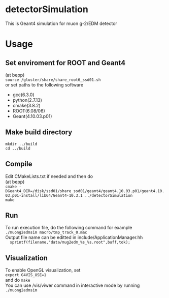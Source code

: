 detectorSimulation
====

This is Geant4 simulation for muon g-2/EDM detector

# Usage
## Set enviroment for ROOT and Geant4
(at bepp)  
`source /gluster/share/share_root6_ssd01.sh`  
or set paths to the following software  
* gcc(6.3.0)
* python(2.7.13)
* cmake(3.8.2)
* ROOT(6.08/06)
* Geant(4.10.03.p01)

## Make build directory
`mkdir ../build`  
`cd ../build`  

## Compile
Edit CMakeLists.txt if needed and then do  
(at bepp)  
`cmake -DGeant4_DIR=/disk/ssd01/share_ssd01/geant4/geant4.10.03.p01/geant4.10.03.p01-install/lib64/Geant4-10.3.1 ../detectorSimulation`  
`make`  

## Run 
To run execution file, do the following command for example  
`./muong2edmsim macro/tmp_track_0.mac`  
Output file name can be editted in include/ApplicationManager.hh  
`  sprintf(filename,"data/mug2edm_%s_%s.root",buff,tok);`  

## Visualization
To enable OpenGL visualization, set  
`export G4VIS_USE=1`  
and do `make`  
You can use /vis/viwer command in interactive mode by running  
`./muong2edmsim`  
